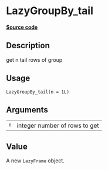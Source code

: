 

# LazyGroupBy_tail

[**Source code**](https://github.com/pola-rs/r-polars/tree/main/R/lazyframe__group_by.R#L94)

## Description

get n tail rows of group

## Usage

<pre><code class='language-R'>LazyGroupBy_tail(n = 1L)
</code></pre>

## Arguments

<table>
<tr>
<td style="white-space: nowrap; font-family: monospace; vertical-align: top">
<code id="LazyGroupBy_tail_:_n">n</code>
</td>
<td>
integer number of rows to get
</td>
</tr>
</table>

## Value

A new <code>LazyFrame</code> object.
